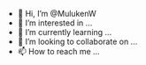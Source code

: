 - 👋 Hi, I’m @MulukenW
- 👀 I’m interested in ...
- 🌱 I’m currently learning ...
- 💞️ I’m looking to collaborate on ...
- 📫 How to reach me ...

<!---
MulukenW/MulukenW is a ✨ special ✨ repository because its `README.md` (this file) appears on your GitHub profile.
You can click the Preview link to take a look at your changes.
--->
